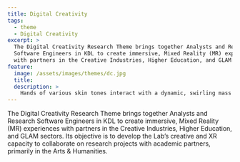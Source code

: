 ```yaml
---
title: Digital Creativity
tags:
  - theme
  - Digital Creativity
excerpt: >
  The Digital Creativity Research Theme brings together Analysts and Research
  Software Engineers in KDL to create immersive, Mixed Reality (MR) experiences
  with partners in the Creative Industries, Higher Education, and GLAM sectors.
feature:
  image: /assets/images/themes/dc.jpg
  title:
  description: >
    Hands of various skin tones interact with a dynamic, swirling mass of orange and black particles, symbolizing the collaborative and creative process in digital environments.
---
```


The Digital Creativity Research Theme brings together Analysts and Research
Software Engineers in KDL to create immersive, Mixed Reality (MR) experiences
with partners in the Creative Industries, Higher Education, and GLAM sectors.
Its objective is to develop the Lab’s creative and XR capacity to collaborate
on research projects with academic partners, primarily in the Arts & Humanities.
